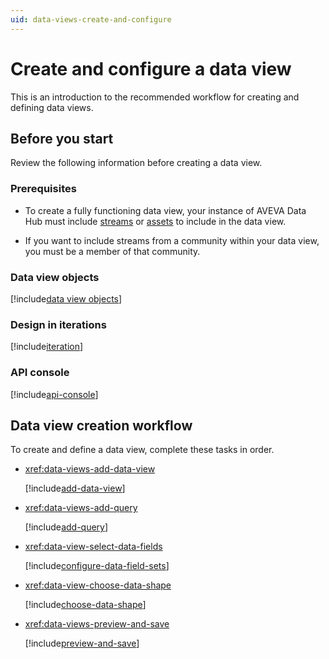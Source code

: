 ```yaml
---
uid: data-views-create-and-configure
---
```


# Create and configure a data view

This is an introduction to the recommended workflow for creating and defining data views. 

## Before you start

Review the following information before creating a data view.

### Prerequisites

- To create a fully functioning data view, your instance of AVEVA Data Hub must include [streams](xref:ccStreams) or [assets](xref:ccAssets) to include in the data view.

- If you want to include streams from a community within your data view, you must be a member of that community. 

### Data view objects

[!include[data view objects](../../_includes/data-views-components.md)]

### Design in iterations

[!include[iteration](_includes/iteration.md)]

### API console

[!include[api-console](_includes/api-console.md)]

## Data view creation workflow

To create and define a data view, complete these tasks in order.

- <xref:data-views-add-data-view>

	[!include[add-data-view](_includes/add-data-view.md)]

- <xref:data-views-add-query>

	[!include[add-query](_includes/add-query.md)]

- <xref:data-view-select-data-fields>

	[!include[configure-data-field-sets](_includes/configure-data-field-sets.md)]

- <xref:data-view-choose-data-shape>

	[!include[choose-data-shape](_includes/choose-data-shape.md)]

- <xref:data-views-preview-and-save>

	[!include[preview-and-save](_includes/preview-and-save.md)]